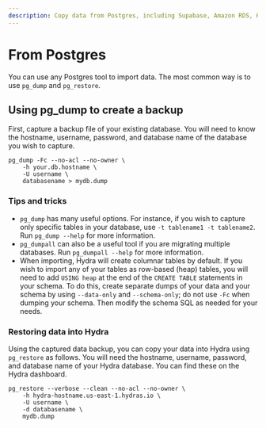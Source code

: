 ```yaml
---
description: Copy data from Postgres, including Supabase, Amazon RDS, Heroku Postgres, etc.
---
```


# From Postgres

You can use any Postgres tool to import data. The most common way is to use `pg_dump` and `pg_restore`.

## Using pg\_dump to create a backup

First, capture a backup file of your existing database. You will need to know the hostname, username, password, and database name of the database you wish to capture.

```shell
pg_dump -Fc --no-acl --no-owner \
    -h your.db.hostname \
    -U username \
    databasename > mydb.dump
```

### Tips and tricks

* `pg_dump` has many useful options. For instance, if you wish to capture only
  specific tables in your database, use `-t tablename1 -t tablename2`. Run
  `pg_dump --help` for more information.
* `pg_dumpall` can also be a useful tool if you are migrating multiple databases.
  Run `pg_dumpall --help` for more information.
* When importing, Hydra will create columnar tables by default. If you wish to
  import any of your tables as row-based (heap) tables, you will need to add
  `USING heap` at the end of the `CREATE TABLE` statements in your schema. To
  do this, create separate dumps of your data and your schema by using
  `--data-only` and `--schema-only`; do not use `-Fc` when dumping your
  schema. Then modify the schema SQL as needed for your needs.

### Restoring data into Hydra

Using the captured data backup, you can copy your data into Hydra using
`pg_restore` as follows. You will need the hostname, username, password, and
database name of your Hydra database. You can find these on the Hydra
dashboard.

```shell
pg_restore --verbose --clean --no-acl --no-owner \
    -h hydra-hostname.us-east-1.hydras.io \
    -U username \
    -d databasename \
    mydb.dump
```
